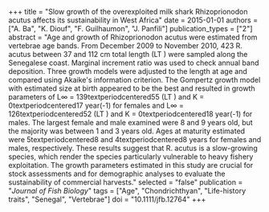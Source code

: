 +++
title = "Slow growth of the overexploited milk shark Rhizoprionodon acutus affects its sustainability in West Africa"
date = 2015-01-01
authors = ["A. Ba", "K. Diouf", "F. Guilhaumon", "J. Panfili"]
publication_types = ["2"]
abstract = "Age and growth of Rhizoprionodon acutus were estimated from vertebrae age bands. From December 2009 to November 2010, 423 R. acutus between 37 and 112 cm total length (LT ) were sampled along the Senegalese coast. Marginal increment ratio was used to check annual band deposition. Three growth models were adjusted to the length at age and compared using Akaike's information criterion. The Gompertz growth model with estimated size at birth appeared to be the best and resulted in growth parameters of L∞ = 139textperiodcentered55 (LT ) and K = 0textperiodcentered17 year(-1) for females and L∞ = 126textperiodcentered52 (LT ) and K = 0textperiodcentered18 year(-1) for males. The largest female and male examined were 8 and 9 years old, but the majority was between 1 and 3 years old. Ages at maturity estimated were 5textperiodcentered8 and 4textperiodcentered8 years for females and males, respectively. These results suggest that R. acutus is a slow-growing species, which render the species particularly vulnerable to heavy fishery exploitation. The growth parameters estimated in this study are crucial for stock assessments and for demographic analyses to evaluate the sustainability of commercial harvests."
selected = "false"
publication = "*Journal of Fish Biology*"
tags = ["Age", "Chondrichthyan", "Life-history traits", "Senegal", "Vertebrae"]
doi = "10.1111/jfb.12764"
+++

